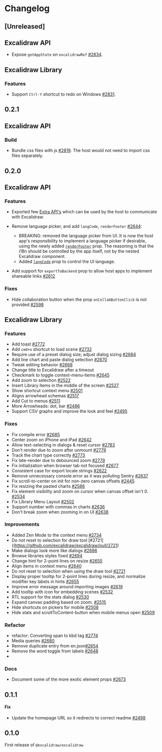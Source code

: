 # Changelog

<!--
Guidelines for changelog:
The change should be grouped under one of the below section and must contain PR link.
- Features: For new features.
- Fixes: For bug fixes.
- Chore: Changes for non src files example package.json.
- Improvements: For any improvements.
- Refactor: For any refactoring.

Please add the latest change on the top under the correct section.
-->

## [Unreleased]

## Excalidraw API

- Expose `getAppState` on `excalidrawRef` [#2834](https://github.com/excalidraw/excalidraw/pull/2834).

## Excalidraw Library

### Features

- Support `Ctrl-Y` shortcut to redo on Windows [#2831](https://github.com/excalidraw/excalidraw/pull/2831).

## 0.2.1

## Excalidraw API

### Build

- Bundle css files with js [#2819](https://github.com/excalidraw/excalidraw/pull/2819). The host would not need to import css files separately.

## 0.2.0

## Excalidraw API

### Features

- Exported few [Extra API's](https://github.com/excalidraw/excalidraw/blob/master/src/packages/excalidraw/README.md#extra-apis) which can be used by the host to communicate with Excalidraw.

- Remove language picker, and add `langCode`, `renderFooter` [#2644](https://github.com/excalidraw/excalidraw/pull/2644):
  - BREAKING: removed the language picker from UI. It is now the host app's responsibility to implement a language picker if desirable, using the newly added [`renderFooter`](https://github.com/excalidraw/excalidraw/blob/master/src/packages/excalidraw/README.md#renderFooter) prop. The reasoning is that the i18n should be controlled by the app itself, not by the nested Excalidraw component.
  - Added [`langCode`](https://github.com/excalidraw/excalidraw/blob/master/src/packages/excalidraw/README.md#langCode) prop to control the UI language.
- Add support for `exportToBackend` prop to allow host apps to implement shareable links [#2612](https://github.com/excalidraw/excalidraw/pull/2612/files)

### Fixes

- Hide collaboration button when the prop `onCollabButtonClick` is not provided [#2598](https://github.com/excalidraw/excalidraw/pull/2598)

## Excalidraw Library

### Features

- Add toast [#2772](https://github.com/excalidraw/excalidraw/pull/2772)
- Add `cmd+o` shortcut to load scene [#2732](https://github.com/excalidraw/excalidraw/pull/2732)
- Require use of a preset dialog size; adjust dialog sizing [#2684](https://github.com/excalidraw/excalidraw/pull/2684)
- Add line chart and paste dialog selection [#2670](https://github.com/excalidraw/excalidraw/pull/2670)
- Tweak editing behavior [#2668](https://github.com/excalidraw/excalidraw/pull/2668)
- Change title to Excalidraw after a timeout
- Checkmark to toggle context-menu-items [#2645](https://github.com/excalidraw/excalidraw/pull/2645)
- Add zoom to selection [#2522](https://github.com/excalidraw/excalidraw/pull/2522)
- Insert Library items in the middle of the screen [#2527](https://github.com/excalidraw/excalidraw/pull/2527)
- Show shortcut context menu [#2501](https://github.com/excalidraw/excalidraw/pull/2501)
- Aligns arrowhead schemas [#2517](https://github.com/excalidraw/excalidraw/pull/2517)
- Add Cut to menus [#2511](https://github.com/excalidraw/excalidraw/pull/2511)
- More Arrowheads: dot, bar [#2486](https://github.com/excalidraw/excalidraw/pull/2486)
- Support CSV graphs and improve the look and feel [#2495](https://github.com/excalidraw/excalidraw/pull/2495)

### Fixes

- Fix compile error [#2685](https://github.com/excalidraw/excalidraw/pull/2685)
- Center zoom on iPhone and iPad [#2642](https://github.com/excalidraw/excalidraw/pull/2642)
- Allow text-selecting in dialogs & reset cursor [#2783](https://github.com/excalidraw/excalidraw/pull/2783)
- Don't render due to zoom after unmount [#2779](https://github.com/excalidraw/excalidraw/pull/2779)
- Track the chart type correctly [#2773](https://github.com/excalidraw/excalidraw/pull/2773)
- Fix late-render due to debounced zoom [#2779](https://github.com/excalidraw/excalidraw/pull/2779)
- Fix initialization when browser tab not focused [#2677](https://github.com/excalidraw/excalidraw/pull/2677)
- Consistent case for export locale strings [#2622](https://github.com/excalidraw/excalidraw/pull/2622)
- Remove unnecessary console.error as it was polluting Sentry [#2637](https://github.com/excalidraw/excalidraw/pull/2637)
- Fix scroll-to-center on init for non-zero canvas offsets [#2445](https://github.com/excalidraw/excalidraw/pull/2445)
- Fix resizing the pasted charts [#2586](https://github.com/excalidraw/excalidraw/pull/2586)
- Fix element visibility and zoom on cursor when canvas offset isn't 0. [#2534](https://github.com/excalidraw/excalidraw/pull/2534)
- Fix Library Menu Layout [#2502](https://github.com/excalidraw/excalidraw/pull/2502)
- Support number with commas in charts [#2636](https://github.com/excalidraw/excalidraw/pull/2636)
- Don't break zoom when zooming in on UI [#2638](https://github.com/excalidraw/excalidraw/pull/2638)

### Improvements

- Added Zen Mode to the context menu [#2734](https://github.com/excalidraw/excalidraw/pull/2734)
- Do not reset to selection for draw tool [#2721]((https://github.com/excalidraw/excalidraw/pull/2721)
- Make dialogs look more like dialogs [#2686](https://github.com/excalidraw/excalidraw/pull/2686)
- Browse libraries styles fixed [#2694](https://github.com/excalidraw/excalidraw/pull/2694)
- Change hint for 2-point lines on resize [#2655](https://github.com/excalidraw/excalidraw/pull/2655)
- Align items in context menu [#2640](https://github.com/excalidraw/excalidraw/pull/2640)
- Do not reset to selection when using the draw tool [#2721](https://github.com/excalidraw/excalidraw/pull/2721)
- Display proper tooltip for 2-point lines during resize, and normalize modifier key labels in hints [#2655](https://github.com/excalidraw/excalidraw/pull/2655)
- Improve error message around importing images [#2619](https://github.com/excalidraw/excalidraw/pull/2619)
- Add tooltip with icon for embedding scenes [#2532](https://github.com/excalidraw/excalidraw/pull/2532)
- RTL support for the stats dialog [#2530](https://github.com/excalidraw/excalidraw/pull/2530)
- Expand canvas padding based on zoom. [#2515](https://github.com/excalidraw/excalidraw/pull/2515)
- Hide shortcuts on pickers for mobile [#2508](https://github.com/excalidraw/excalidraw/pull/2508)
- Hide stats and scrollToContent-button when mobile menus open [#2509](https://github.com/excalidraw/excalidraw/pull/2509)

### Refactor

- refactor: Converting span to kbd tag [#2774](https://github.com/excalidraw/excalidraw/pull/2774)
- Media queries [#2680](https://github.com/excalidraw/excalidraw/pull/2680)
- Remove duplicate entry from en.json[#2654](https://github.com/excalidraw/excalidraw/pull/2654)
- Remove the word toggle from labels [#2648](https://github.com/excalidraw/excalidraw/pull/2648)
-

### Docs

- Document some of the more exotic element props [#2673](https://github.com/excalidraw/excalidraw/pull/2673)

## 0.1.1

#### Fix

- Update the homepage URL so it redirects to correct readme [#2498](https://github.com/excalidraw/excalidraw/pull/2498)

## 0.1.0

First release of `@excalidraw/excalidraw`
